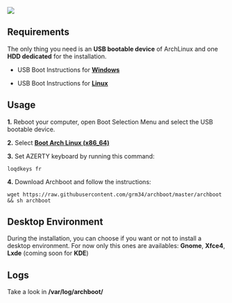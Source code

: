 ![](http://i.imgur.com/z4nv4Kj.png)

## Requirements

The only thing you need is an **USB bootable device** of ArchLinux and one **HDD dedicated** for the installation.

- USB Boot Instructions for [**Windows**](https://rufus.akeo.ie/?locale=fr_FR)

- USB Boot Instructions for [**Linux**](https://debian-facile.org/doc:install:usb-boot)

## Usage

**1.** Reboot your computer, open Boot Selection Menu and select the USB bootable device.

**2.** Select [**Boot Arch Linux (x86_64)**](https://raw.githubusercontent.com/grm34/archboot/master/img/archlinux.png)

**3.** Set AZERTY keyboard by running this command:

`loqdkeys fr`

**4.** Download Archboot and follow the instructions:

`wget https://raw.githubusercontent.com/grm34/archboot/master/archboot && sh archboot`

## Desktop Environment

During the installation, you can choose if you want or not to install a desktop environment.
For now only this ones are availables: **Gnome**, **Xfce4**, **Lxde** (coming soon for **KDE**)

## Logs
Take a look in **/var/log/archboot/**
